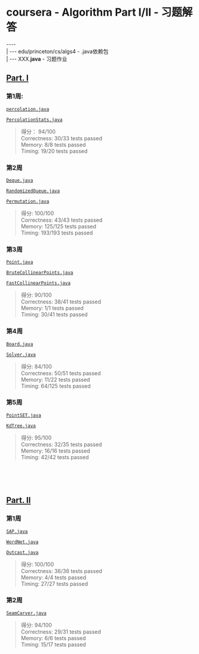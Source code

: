# coursera - Algorithm Part I/II - 习题解答

----<br>
| --- edu/princeton/cs/algs4   - .java依赖包<br>
| --- XXX.**java**  - 习题作业<br>


## [Part. I](https://www.coursera.org/learn/algorithms-part1/home/welcome)

### 第1周: 

[`percolation.java`](percolation.java)

[`PercolationStats.java`](PercolationStats.java)

> 得分： 94/100<br>
> Correctness:  30/33 tests passed<Br>
> Memory:       8/8 tests passed<Br>
> Timing:       19/20 tests passed<Br>

### 第2周

[`Deque.java`](Deque.java)

[`RandomizedQueue.java`](RandomizedQueue.java)

[`Permutation.java`](Permutation.java)

> 得分: 100/100<Br>
> Correctness:  43/43 tests passed<Br>
> Memory:       125/125 tests passed<BR>
> Timing:       193/193 tests passed<Br>

### 第3周

[`Point.java`](Point.java)

[`BruteCollinearPoints.java`](BruteCollinearPoints.java)

[`FastCollinearPoints.java`](FastCollinearPoints.java)

> 得分: 90/100<br>
> Correctness:  38/41 tests passed<br>
> Memory:       1/1 tests passed<Br>
> Timing:       30/41 tests passed<br>

### 第4周

[`Board.java`](Board.java)

[`Solver.java`](Solver.java)

> 得分: 84/100<br>
> Correctness:  50/51 tests passed<Br>
> Memory:       11/22 tests passed<br>
> Timing:       64/125 tests passed<Br>

### 第5周

[`PointSET.java`](PointSET.java)

[`KdTree.java`](KdTree.java)

> 得分: 95/100<Br>
> Correctness:  32/35 tests passed<br>
> Memory:       16/16 tests passed<Br>
> Timing:       42/42 tests passed<Br>


<br><Br><Br>
## [Part. II](https://www.coursera.org/learn/algorithms-part2/home/welcome)

### 第1周

[`SAP.java`](SAP.java)

[`WordNet.java`](WordNet.java)

[`Outcast.java`](Outcast.java)

> 得分: 100/100<Br>
> Correctness:  36/36 tests passed<br>
> Memory:       4/4 tests passed<br>
> Timing:       27/27 tests passed<br>

### 第2周

[`SeamCarver.java`](SeamCarver.java)

> 得分: 94/100<br>
> Correctness:  29/31 tests passed<Br>
> Memory:       6/6 tests passed<br>
> Timing:       15/17 tests passed<br>